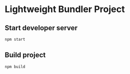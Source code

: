 # Lightweight Bundler Project

## Start developer server

```sh
npm start
```

## Build project

```sh
npm build
```